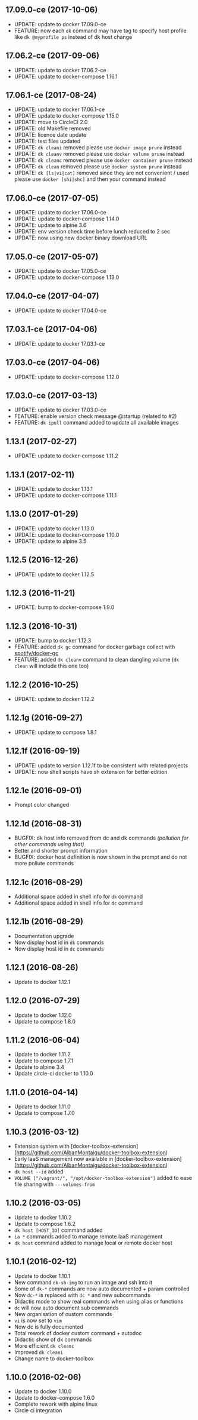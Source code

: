 
## 17.09.0-ce (2017-10-06)
- UPDATE: update to docker 17.09.0-ce
- FEATURE: now each `dk` command may have tag to specify host profile like `dk @myprofile ps` instead of dk host change`

## 17.06.2-ce (2017-09-06)
- UPDATE: update to docker 17.06.2-ce
- UPDATE: update to docker-compose 1.16.1

## 17.06.1-ce (2017-08-24)
- UPDATE: update to docker 17.06.1-ce
- UPDATE: update to docker-compose 1.15.0
- UPDATE: move to CircleCI 2.0
- UPDATE: old Makefile removed
- UPDATE: licence date update
- UPDATE: test files updated
- UPDATE: `dk cleani` removed please use `docker image prune` instead
- UPDATE: `dk cleanv` removed please use `docker volume prune` instead
- UPDATE: `dk cleanc` removed please use `docker container prune` instead
- UPDATE: `dk clean` removed please use `docker system prune` instead
- UPDATE: `dk [ls|vi|cat]` removed since they are not convenient / used please use `docker [shi|shc]` and then your command instead

## 17.06.0-ce (2017-07-05)
- UPDATE: update to docker 17.06.0-ce
- UPDATE: update to docker-compose 1.14.0
- UPDATE: update to alpine 3.6
- UPDATE: env version check time before lunch reduced to 2 sec
- UPDATE: now using new docker binary download URL

## 17.05.0-ce (2017-05-07)
- UPDATE: update to docker 17.05.0-ce
- UPDATE: update to docker-compose 1.13.0

## 17.04.0-ce (2017-04-07)
- UPDATE: update to docker 17.04.0-ce

## 17.03.1-ce (2017-04-06)
- UPDATE: update to docker 17.03.1-ce

## 17.03.0-ce (2017-04-06)
- UPDATE: update to docker-compose 1.12.0

## 17.03.0-ce (2017-03-13)
- UPDATE: update to docker 17.03.0-ce
- FEATURE: enable version check message @startup (related to #2)
- FEATURE: ```dk ipull``` command added to update all available images

## 1.13.1 (2017-02-27)
- UPDATE: update to docker-compose 1.11.2

## 1.13.1 (2017-02-11)
- UPDATE: update to docker 1.13.1
- UPDATE: update to docker-compose 1.11.1

## 1.13.0 (2017-01-29)
- UPDATE: update to docker 1.13.0
- UPDATE: update to docker-compose 1.10.0
- UPDATE: update to alpine 3.5

## 1.12.5 (2016-12-26)
- UPDATE: update to docker 1.12.5

## 1.12.3 (2016-11-21)
- UPDATE: bump to docker-compose 1.9.0

## 1.12.3 (2016-10-31)
- UPDATE: bump to docker 1.12.3
- FEATURE: added ```dk gc``` command for docker garbage collect with [spotify/docker-gc](https://github.com/spotify/docker-gc)
- FEATURE: added ```dk cleanv``` command to clean dangling volume (```dk clean``` will include this one too)

## 1.12.2 (2016-10-25)
- UPDATE: update to docker 1.12.2

## 1.12.1g (2016-09-27)
- UPDATE: update to compose 1.8.1

## 1.12.1f (2016-09-19)
- UPDATE: update to version 1.12.1f to be consistent with related projects
- UPDATE: now shell scripts have sh extension for better edition

## 1.12.1e (2016-09-01)
- Prompt color changed

## 1.12.1d (2016-08-31)
- BUGFIX: dk host info removed from dc and dk commands *(pollution for other commands using that)*
- Better and shorter prompt information
- BUGFIX: docker host definition is now shown in the prompt and do not more pollute commands

## 1.12.1c (2016-08-29)
- Additional space added in shell info for ```dk``` command
- Additional space added in shell info for ```dc``` command

## 1.12.1b (2016-08-29)
- Documentation upgrade
- Now display host id in ```dk``` commands
- Now display host id in ```dc``` commands

## 1.12.1 (2016-08-26)
- Update to docker 1.12.1

## 1.12.0 (2016-07-29)
- Update to docker 1.12.0
- Update to compose 1.8.0

## 1.11.2 (2016-06-04)
- Update to docker 1.11.2
- Update to compose 1.7.1
- Update to alpine 3.4
- Update circle-ci docker to 1.10.0

## 1.11.0 (2016-04-14)
- Update to docker 1.11.0
- Update to compose 1.7.0

## 1.10.3 (2016-03-12)
- Extension system with [docker-toolbox-extension][https://github.com/AlbanMontaigu/docker-toolbox-extension)
- Early IaaS management now available in [docker-toolbox-extension][https://github.com/AlbanMontaigu/docker-toolbox-extension)
- ```dk host --id``` added
- ```VOLUME ["/vagrant/", "/opt/docker-toolbox-extension"]``` added to ease file sharing with ```---volumes-from```

## 1.10.2 (2016-03-05)
- Update to docker 1.10.2
- Update to compose 1.6.2
- ```dk host [HOST_ID]``` command added
- ```ia *``` commands added to manage remote IaaS management
- ```dk host``` command added to manage local or remote docker host

## 1.10.1 (2016-02-12)
- Update to docker 1.10.1
- New command ```dk-sh-img``` to run an image and ssh into it
- Some of ```dk-*``` commands are now auto documented + param controlled
- Now ```dc-*``` is replaced with ```dc *``` and new subcommands
- Didactic mode to show real commands when using alias or functions
- ```dc``` will now auto document sub commands
- New organisation of custom commands
- ```vi``` is now set to ```vim```
- Now dc is fully documented
- Total rework of docker custom command + autodoc
- Didactic show of dk commands
- More efficient ```dk cleanc```
- Improved ```dk cleani```
- Change name to docker-toolbox

## 1.10.0 (2016-02-06)
- Update to docker 1.10.0
- Update to docker-compose 1.6.0
- Complete rework with alpine linux
- Circle ci integration
